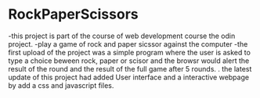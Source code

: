 # RockPaperScissors
-this project is part of the course of web development course the odin project.
-play a game of rock and paper sicssor against the computer
-the first upload of the project was a simple program where the user is asked to type a choice beween
  rock, paper or scisor and the browsr would alert the result of the round and the result of the full game after 5 rounds.
. the latest update of this project had added User interface and a interactive webpage by add a css and 
 javascript files.
 
